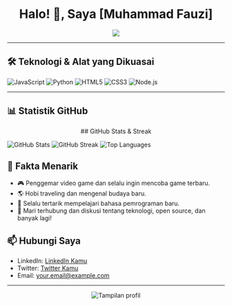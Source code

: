 <h1 align="center">Halo! 👋, Saya [Muhammad Fauzi]</h1>

<p align="center">
  <img src="https://readme-typing-svg.herokuapp.com?color=%2336BCF7&lines=Selamat+Datang+di+Profil+GitHub+Saya!;Saya+Pengembang+Bersemangat;Kontributor+Open+Source;Selalu+Belajar+Hal+Baru!" />
</p>

---

## 🛠 Teknologi & Alat yang Dikuasai

![JavaScript](https://img.shields.io/badge/-JavaScript-F7DF1E?style=flat-square&logo=javascript&logoColor=black)
![Python](https://img.shields.io/badge/-Python-3776AB?style=flat-square&logo=python&logoColor=white)
![HTML5](https://img.shields.io/badge/-HTML5-E34F26?style=flat-square&logo=html5&logoColor=white)
![CSS3](https://img.shields.io/badge/-CSS3-1572B6?style=flat-square&logo=css3)
![Node.js](https://img.shields.io/badge/-Node.js-339933?style=flat-square&logo=node.js&logoColor=white)

---

## 📊 Statistik GitHub

<p align="center">
 ## GitHub Stats & Streak

![GitHub Stats](https://github-readme-stats.vercel.app/api?username=Muhammadfauzi96&show_icons=true&theme=radical)
![GitHub Streak](https://github-readme-streak-stats.herokuapp.com/?user=Muhammadfauzi96&theme=radical)
![Top Languages](https://github-readme-stats.vercel.app/api/top-langs/?username=Muhammadfauzi96&layout=compact&theme=radical)
</p>

## 👀 Fakta Menarik
- 🎮 Penggemar video game dan selalu ingin mencoba game terbaru.
- 🌎 Hobi traveling dan mengenal budaya baru.
- 📖 Selalu tertarik mempelajari bahasa pemrograman baru.
- 💬 Mari terhubung dan diskusi tentang teknologi, open source, dan banyak lagi!

## 📫 Hubungi Saya
- LinkedIn: [LinkedIn Kamu](https://www.linkedin.com/in/username)
- Twitter: [Twitter Kamu](https://twitter.com/username)
- Email: your.email@example.com

---

<p align="center">
  <img src="https://komarev.com/ghpvc/?username=username&color=blue" alt="Tampilan profil" />
</p>
